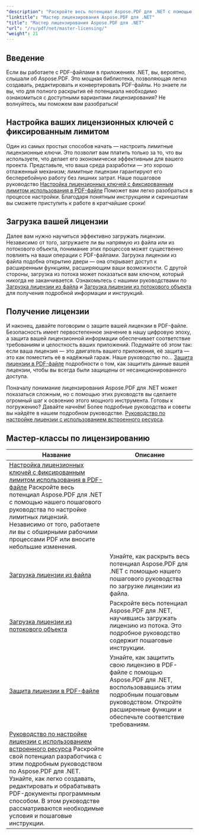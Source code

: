 ```yaml
---
"description": "Раскройте весь потенциал Aspose.PDF для .NET с помощью подробных руководств по лицензированию, обеспечению соответствия и оптимизации рабочих процессов PDF."
"linktitle": "Мастер лицензирования Aspose.PDF для .NET"
"title": "Мастер лицензирования Aspose.PDF для .NET"
"url": "/ru/pdf/net/master-licensing/"
"weight": 21
---
```


## Введение

Если вы работаете с PDF-файлами в приложениях .NET, вы, вероятно, слышали об Aspose.PDF. Это мощная библиотека, позволяющая легко создавать, редактировать и конвертировать PDF-файлы. Но знаете ли вы, что для полного раскрытия её потенциала необходимо ознакомиться с доступными вариантами лицензирования? Не волнуйтесь, мы поможем вам разобраться!

## Настройка ваших лицензионных ключей с фиксированным лимитом
Один из самых простых способов начать — настроить лимитные лицензионные ключи. Это позволит вам платить только за то, что вы используете, что делает его экономически эффективным для вашего проекта. Представьте, что ваша среда разработки — это хорошо отлаженный механизм; лимитные лицензии гарантируют его бесперебойную работу без лишних затрат. Наше пошаговое руководство [Настройка лицензионных ключей с фиксированным лимитом использования в PDF-файле](./configureing-metered-license-keys/) Поможет вам легко разобраться в процессе настройки. Благодаря понятным инструкциям и скриншотам вы сможете приступить к работе в кратчайшие сроки!

## Загрузка вашей лицензии
Далее вам нужно научиться эффективно загружать лицензии. Независимо от того, загружаете ли вы напрямую из файла или из потокового объекта, понимание этих процессов может существенно повлиять на ваши операции с PDF-файлами. Загрузка лицензии из файла подобна открытию двери — она открывает доступ к расширенным функциям, расширяющим ваши возможности. С другой стороны, загрузка из потока может показаться вам ключом, который никогда не заканчивается. Ознакомьтесь с нашими руководствами по [Загрузка лицензии из файла](./loading-license-from-file/) и [Загрузка лицензии из потокового объекта](./loading-license-from-stream-object/) для получения подробной информации и инструкций.

## Получение лицензии
И наконец, давайте поговорим о защите вашей лицензии в PDF-файле. Безопасность имеет первостепенное значение в нашу цифровую эпоху, а защита вашей лицензионной информации обеспечивает соответствие требованиям и целостность ваших приложений. Подумайте об этом так: если ваша лицензия — это двигатель вашего приложения, её защита — это как поместить её в надёжный гараж. Наше руководство по… [Защита лицензии в PDF-файле](./securing-license/) подробности о том, как защитить данные вашей лицензии, чтобы вы всегда были защищены от несанкционированного доступа.

Поначалу понимание лицензирования Aspose.PDF для .NET может показаться сложным, но с помощью этих руководств вы сделаете огромный шаг к освоению этого мощного инструмента. Готовы к погружению? Давайте начнём! Более подробные руководства и советы вы найдёте в нашем подробном руководстве. [Руководство по настройке лицензии с использованием встроенного ресурса](./guide-to-set-license-using-embedded-resource/). 


## Мастер-классы по лицензированию
| Название | Описание |
| --- | --- | 
| [Настройка лицензионных ключей с фиксированным лимитом использования в PDF-файле](./configureing-metered-license-keys/) Раскройте весь потенциал Aspose.PDF для .NET с помощью нашего пошагового руководства по настройке лимитных лицензий. Независимо от того, работаете ли вы с обширными рабочими процессами PDF или вносите небольшие изменения. |  
| [Загрузка лицензии из файла](./loading-license-from-file/) | Узнайте, как раскрыть весь потенциал Aspose.PDF для .NET с помощью нашего пошагового руководства по загрузке лицензии из файла. |  
| [Загрузка лицензии из потокового объекта](./loading-license-from-stream-object/) | Раскройте весь потенциал Aspose.PDF для .NET, научившись загружать лицензию из потока. Это подробное руководство содержит пошаговые инструкции. |  
| [Защита лицензии в PDF-файле](./securing-license/) | Узнайте, как защитить свою лицензию в PDF-файле с помощью Aspose.PDF для .NET, воспользовавшись этим подробным пошаговым руководством. Откройте расширенные функции и обеспечьте соответствие требованиям. |  
| [Руководство по настройке лицензии с использованием встроенного ресурса](./guide-to-set-license-using-embedded-resource/) Раскройте свой потенциал разработчика с этим подробным руководством по Aspose.PDF для .NET. Узнайте, как легко создавать, редактировать и обрабатывать PDF-документы программным способом. В этом руководстве рассматриваются необходимые условия и пошаговые инструкции. |